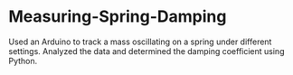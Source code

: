 # Measuring-Spring-Damping
Used an Arduino to track a mass oscillating on a spring under different settings. Analyzed the data and determined the damping coefficient using Python. 
